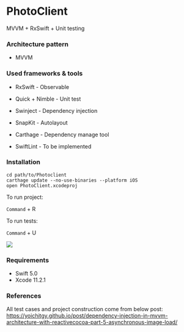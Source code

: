 # PhotoClient
MVVM + RxSwift + Unit testing

### Architecture pattern

- MVVM

### Used frameworks & tools

- RxSwift - Observable 
- Quick + Nimble - Unit test
- Swinject - Dependency injection
- SnapKit - Autolayout

- Carthage - Dependency manage tool
- SwiftLint - To be implemented

### Installation

```
cd path/to/Photoclient
carthage update --no-use-binaries --platform iOS
open PhotoClient.xcodeproj
```

To run project:

`Command` + R

To run tests: 

`Command` + U

![](https://i.imgur.com/aYkEqQO.gif)

### Requirements

- Swift 5.0
- Xcode 11.2.1


### References

All test cases and project construction come from below post:
https://yoichitgy.github.io/post/dependency-injection-in-mvvm-architecture-with-reactivecocoa-part-5-asynchronous-image-load/
